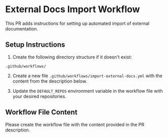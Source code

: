 # External Docs Import Workflow

This PR adds instructions for setting up automated import of external documentation.

## Setup Instructions

1. Create the following directory structure if it doesn't exist:
```
.github/workflows/
```

2. Create a new file `.github/workflows/import-external-docs.yml` with the content from the description below.

3. Update the `DEFAULT_REPOS` environment variable in the workflow file with your desired repositories.

## Workflow File Content

Please create the workflow file with the content provided in the PR description.

